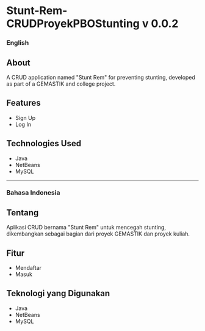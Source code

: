 # Stunt-Rem-CRUDProyekPBOStunting v 0.0.2

### English
## About
A CRUD application named "Stunt Rem" for preventing stunting, developed as part of a GEMASTIK and college project.

## Features
- Sign Up
- Log In

## Technologies Used
- Java
- NetBeans
- MySQL

---

### Bahasa Indonesia
## Tentang
Aplikasi CRUD bernama "Stunt Rem" untuk mencegah stunting, dikembangkan sebagai bagian dari proyek GEMASTIK dan proyek kuliah.

## Fitur
- Mendaftar
- Masuk

## Teknologi yang Digunakan
- Java
- NetBeans
- MySQL
